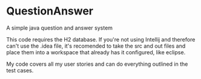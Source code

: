 # QuestionAnswer
A simple java question and answer system

This code requires the H2 database. If you're not using Intellij and therefore can't use the .idea file, it's recomended to take the src and out files and place them into a workspace that already has it configured, like eclipse.

My code covers all my user stories and can do everything outlined in the test cases.
